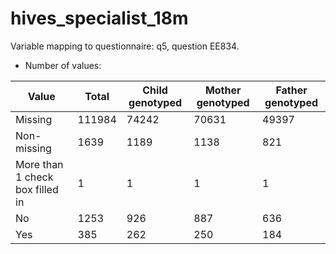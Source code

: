 # hives_specialist_18m
Variable mapping to questionnaire: q5, question EE834.
- Number of values:

| Value | Total | Child genotyped | Mother genotyped | Father genotyped |
| ----- | ----- | --------------- | ---------------- | ---------------- |
| Missing | 111984 | 74242 | 70631 | 49397 |
| Non-missing | 1639 | 1189 | 1138 | 821 |
| More than 1 check box filled in | 1 | 1 | 1 |1 |
| No | 1253 | 926 | 887 |636 |
| Yes | 385 | 262 | 250 |184 |



